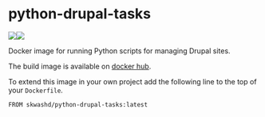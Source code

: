 # python-drupal-tasks

[![](https://images.microbadger.com/badges/image/skwashd/python-drupal-tasks.svg)](http://microbadger.com/images/skwashd/python-drupal-tasks "microbadger image badge")[![](https://img.shields.io/docker/pulls/skwashd/python-drupal-tasks.svg)](https://hub.docker.com/r/skwashd/python-drupal-tasks/ 'Docker Hub pulls badge')

Docker image for running Python scripts for managing Drupal sites.

The build image is available on [docker hub](https://hub.docker.com/r/skwashd/python-drupal-tasks/).

To extend this image in your own project add the following line to the top of your `Dockerfile`.


```
FROM skwashd/python-drupal-tasks:latest

```
